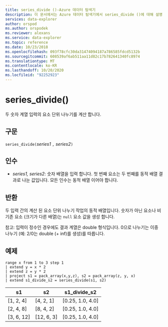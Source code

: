 ```yaml
---
title: series_divide ()-Azure 데이터 탐색기
description: 이 문서에서는 Azure 데이터 탐색기에서 series_divide ()에 대해 설명 합니다.
services: data-explorer
author: orspod
ms.author: orspodek
ms.reviewer: alexans
ms.service: data-explorer
ms.topic: reference
ms.date: 10/23/2018
ms.openlocfilehash: 093f78cfc30da31474094187a786585fdcd5132b
ms.sourcegitcommit: 608539af6ab511aa11d82c17b782641340fc8974
ms.translationtype: MT
ms.contentlocale: ko-KR
ms.lasthandoff: 10/20/2020
ms.locfileid: "92252923"
---
```

# <a name="series_divide"></a>series_divide()

두 숫자 계열 입력의 요소 단위 나누기를 계산 합니다.

## <a name="syntax"></a>구문

`series_divide(`*series1* `,` *series2*`)`

## <a name="arguments"></a>인수

* *series1, series2*: 숫자 배열을 입력 합니다. 첫 번째 요소는 두 번째를 동적 배열 결과로 나눈 값입니다. 모든 인수는 동적 배열 이어야 합니다. 

## <a name="returns"></a>반환

두 입력 간의 계산 된 요소 단위 나누기 작업의 동적 배열입니다. 숫자가 아닌 요소나 비 기존 요소 (크기가 다른 배열)는 `null` 요소 값을 생성 합니다.

참고: 입력이 정수인 경우에도 결과 계열은 double 형식입니다. 0으로 나누기는 이중 나누기 (예: 2/0는 double (+ inf)를 생성)를 따릅니다.

## <a name="example"></a>예제

<!-- csl: https://help.kusto.windows.net:443/Samples -->
```kusto
range x from 1 to 3 step 1
| extend y = x * 2
| extend z = y * 2
| project s1 = pack_array(x,y,z), s2 = pack_array(z, y, x)
| extend s1_divide_s2 = series_divide(s1, s2)
```

|s1         |s2|        s1_divide_s2|
|---|---|---|
|[1, 2, 4]    |[4, 2, 1]|   [0.25, 1.0, 4.0]|
|[2, 4, 8]    |[8, 4, 2]|   [0.25, 1.0, 4.0]|
|[3, 6, 12]   |[12, 6, 3]|  [0.25, 1.0, 4.0]|
